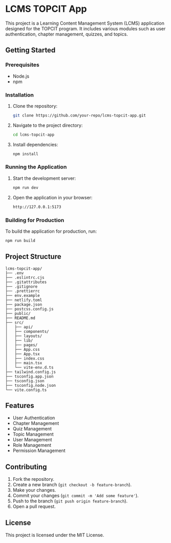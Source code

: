 # LCMS TOPCIT App

This project is a Learning Content Management System (LCMS) application designed for the TOPCIT program. It includes various modules such as user authentication, chapter management, quizzes, and topics.

## Getting Started

### Prerequisites

- Node.js
- npm

### Installation

1. Clone the repository:

   ```sh
   git clone https://github.com/your-repo/lcms-topcit-app.git
   ```

2. Navigate to the project directory:

   ```sh
   cd lcms-topcit-app
   ```

3. Install dependencies:

   ```sh
   npm install
   ```

### Running the Application

1. Start the development server:

   ```sh
   npm run dev
   ```

2. Open the application in your browser:

   ```sh
   http://127.0.0.1:5173
   ```

### Building for Production

To build the application for production, run:

```sh
npm run build
```

## Project Structure

```plaintext
lcms-topcit-app/
├── .env
├── .eslintrc.cjs
├── .gitattributes
├── .gitignore
├── .prettierrc
├── env.example
├── netlify.toml
├── package.json
├── postcss.config.js
├── public/
├── README.md
├── src/
│   ├── api/
│   ├── components/
│   ├── layouts/
│   ├── lib/
│   ├── pages/
│   ├── App.css
│   ├── App.tsx
│   ├── index.css
│   ├── main.tsx
│   └── vite-env.d.ts
├── tailwind.config.js
├── tsconfig.app.json
├── tsconfig.json
├── tsconfig.node.json
└── vite.config.ts
```

## Features

- User Authentication
- Chapter Management
- Quiz Management
- Topic Management
- User Management
- Role Management
- Permission Management

## Contributing

1. Fork the repository.
2. Create a new branch (`git checkout -b feature-branch`).
3. Make your changes.
4. Commit your changes (`git commit -m 'Add some feature'`).
5. Push to the branch (`git push origin feature-branch`).
6. Open a pull request.

## License

This project is licensed under the MIT License.
